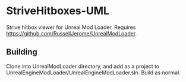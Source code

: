 # StriveHitboxes-UML
Strive hitbox viewer for Unreal Mod Loader. Requires https://github.com/RussellJerome/UnrealModLoader.

## Building
Clone into UnrealModLoader directory, and add as a project to UnrealEngineModLoader/UnrealEngineModLoader.sln. Build as normal.

